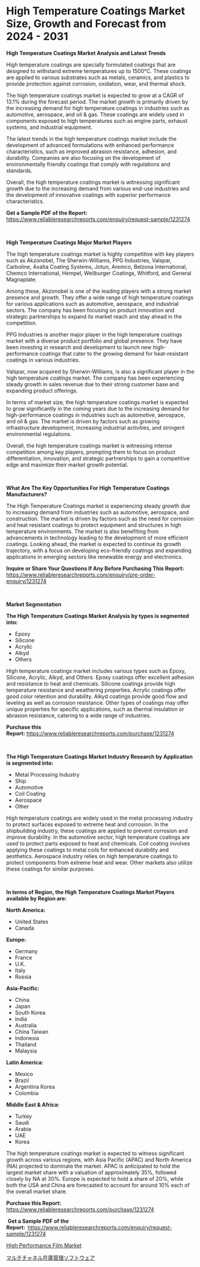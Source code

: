 <p><h1>High Temperature Coatings Market Size, Growth and Forecast from 2024 - 2031</h1></p><p><strong>High Temperature Coatings Market Analysis and Latest Trends</strong></p>
<p><p>High temperature coatings are specially formulated coatings that are designed to withstand extreme temperatures up to 1500°C. These coatings are applied to various substrates such as metals, ceramics, and plastics to provide protection against corrosion, oxidation, wear, and thermal shock.</p><p>The high temperature coatings market is expected to grow at a CAGR of 13.1% during the forecast period. The market growth is primarily driven by the increasing demand for high temperature coatings in industries such as automotive, aerospace, and oil & gas. These coatings are widely used in components exposed to high temperatures such as engine parts, exhaust systems, and industrial equipment.</p><p>The latest trends in the high temperature coatings market include the development of advanced formulations with enhanced performance characteristics, such as improved abrasion resistance, adhesion, and durability. Companies are also focusing on the development of environmentally friendly coatings that comply with regulations and standards.</p><p>Overall, the high temperature coatings market is witnessing significant growth due to the increasing demand from various end-use industries and the development of innovative coatings with superior performance characteristics.</p></p>
<p><strong>Get a Sample PDF of the Report:&nbsp;</strong> <a href="https://www.reliableresearchreports.com/enquiry/request-sample/1231274">https://www.reliableresearchreports.com/enquiry/request-sample/1231274</a></p>
<p>&nbsp;</p>
<p><strong>High Temperature Coatings Major Market Players</strong></p>
<p><p>The high temperature coatings market is highly competitive with key players such as Akzonobel, The Sherwin-Williams, PPG Industries, Valspar, Carboline, Axalta Coating Systems, Jotun, Aremco, Belzona International, Chemco International, Hempel, Weilburger Coatings, Whitford, and General Magnaplate. </p><p>Among these, Akzonobel is one of the leading players with a strong market presence and growth. They offer a wide range of high temperature coatings for various applications such as automotive, aerospace, and industrial sectors. The company has been focusing on product innovation and strategic partnerships to expand its market reach and stay ahead in the competition.</p><p>PPG Industries is another major player in the high temperature coatings market with a diverse product portfolio and global presence. They have been investing in research and development to launch new high-performance coatings that cater to the growing demand for heat-resistant coatings in various industries.</p><p>Valspar, now acquired by Sherwin-Williams, is also a significant player in the high temperature coatings market. The company has been experiencing steady growth in sales revenue due to their strong customer base and expanding product offerings.</p><p>In terms of market size, the high temperature coatings market is expected to grow significantly in the coming years due to the increasing demand for high-performance coatings in industries such as automotive, aerospace, and oil & gas. The market is driven by factors such as growing infrastructure development, increasing industrial activities, and stringent environmental regulations.</p><p>Overall, the high temperature coatings market is witnessing intense competition among key players, prompting them to focus on product differentiation, innovation, and strategic partnerships to gain a competitive edge and maximize their market growth potential.</p></p>
<p>&nbsp;</p>
<p><strong>What Are The Key Opportunities For High Temperature Coatings Manufacturers?</strong></p>
<p><p>The High Temperature Coatings market is experiencing steady growth due to increasing demand from industries such as automotive, aerospace, and construction. The market is driven by factors such as the need for corrosion and heat resistant coatings to protect equipment and structures in high temperature environments. The market is also benefiting from advancements in technology leading to the development of more efficient coatings. Looking ahead, the market is expected to continue its growth trajectory, with a focus on developing eco-friendly coatings and expanding applications in emerging sectors like renewable energy and electronics.</p></p>
<p><strong>Inquire or Share Your Questions If Any Before Purchasing This Report:</strong> <a href="https://www.reliableresearchreports.com/enquiry/pre-order-enquiry/1231274">https://www.reliableresearchreports.com/enquiry/pre-order-enquiry/1231274</a></p>
<p>&nbsp;</p>
<p><strong>Market Segmentation</strong></p>
<p><strong>The High Temperature Coatings Market Analysis by types is segmented into:</strong></p>
<p><ul><li>Epoxy</li><li>Silicone</li><li>Acrylic</li><li>Alkyd</li><li>Others</li></ul></p>
<p><p>High temperature coatings market includes various types such as Epoxy, Silicone, Acrylic, Alkyd, and Others. Epoxy coatings offer excellent adhesion and resistance to heat and chemicals. Silicone coatings provide high temperature resistance and weathering properties. Acrylic coatings offer good color retention and durability. Alkyd coatings provide good flow and leveling as well as corrosion resistance. Other types of coatings may offer unique properties for specific applications, such as thermal insulation or abrasion resistance, catering to a wide range of industries.</p></p>
<p><strong>Purchase this Report:&nbsp;</strong><a href="https://www.reliableresearchreports.com/purchase/1231274">https://www.reliableresearchreports.com/purchase/1231274</a></p>
<p>&nbsp;</p>
<p><strong>The High Temperature Coatings Market Industry Research by Application is segmented into:</strong></p>
<p><ul><li>Metal Processing Industry</li><li>Ship</li><li>Automotive</li><li>Coil Coating</li><li>Aerospace</li><li>Other</li></ul></p>
<p><p>High temperature coatings are widely used in the metal processing industry to protect surfaces exposed to extreme heat and corrosion. In the shipbuilding industry, these coatings are applied to prevent corrosion and improve durability. In the automotive sector, high temperature coatings are used to protect parts exposed to heat and chemicals. Coil coating involves applying these coatings to metal coils for enhanced durability and aesthetics. Aerospace industry relies on high temperature coatings to protect components from extreme heat and wear. Other markets also utilize these coatings for similar purposes.</p></p>
<p>&nbsp;</p>
<p><strong>In terms of Region, the High Temperature Coatings Market Players available by Region are:</strong></p>
<p>
    <p> <strong> North America: </strong>
        <ul>
            <li>United States</li>
            <li>Canada</li>
        </ul>
        </p> 
    <p> <strong> Europe: </strong>
        <ul>
            <li>Germany</li>
            <li>France</li>
            <li>U.K.</li>
            <li>Italy</li>
            <li>Russia</li>
        </ul>
        </p> 
    <p> <strong> Asia-Pacific: </strong>
        <ul>
            <li>China</li>
            <li>Japan</li>
            <li>South Korea</li>
            <li>India</li>
            <li>Australia</li>
            <li>China Taiwan</li>
            <li>Indonesia</li>
            <li>Thailand</li>
            <li>Malaysia</li>
        </ul>
        </p> 
    <p> <strong> Latin America: </strong>
        <ul>
            <li>Mexico</li>
            <li>Brazil</li>
            <li>Argentina Korea</li>
            <li>Colombia</li>
        </ul>
        </p> 
    <p> <strong> Middle East & Africa: </strong>
        <ul>
            <li>Turkey</li>
            <li>Saudi</li>
            <li>Arabia</li>
            <li>UAE</li>
            <li>Korea</li>
        </ul>
    </p>
    </p>
<p><p>The high temperature coatings market is expected to witness significant growth across various regions, with Asia Pacific (APAC) and North America (NA) projected to dominate the market. APAC is anticipated to hold the largest market share with a valuation of approximately 35%, followed closely by NA at 30%. Europe is expected to hold a share of 20%, while both the USA and China are forecasted to account for around 10% each of the overall market share.</p></p>
<p><strong>Purchase this Report: </strong><a href="https://www.reliableresearchreports.com/purchase/1231274">https://www.reliableresearchreports.com/purchase/1231274</a></p>
<p>&nbsp;<strong>Get a Sample PDF of the Report:&nbsp;&nbsp;</strong><a href="https://www.reliableresearchreports.com/enquiry/request-sample/1231274">https://www.reliableresearchreports.com/enquiry/request-sample/1231274</a></p>
<p><strong></strong></p>
<p><p><a href="https://github.com/RickHolmes3/Market-Research-Report-List-3/blob/main/high-performance-film-market.md">High Performance Film Market</a></p><p><a href="https://github.com/zekaoe592392/Market-Research-Report-List-1/blob/main/2173611194314.md">マルチチャネル在庫管理ソフトウェア</a></p></p>